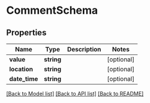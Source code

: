 # CommentSchema

## Properties
Name | Type | Description | Notes
------------ | ------------- | ------------- | -------------
**value** | **string** |  | [optional] 
**location** | **string** |  | [optional] 
**date_time** | **string** |  | [optional] 

[[Back to Model list]](../../README.md#documentation-for-models) [[Back to API list]](../../README.md#documentation-for-api-endpoints) [[Back to README]](../../README.md)

